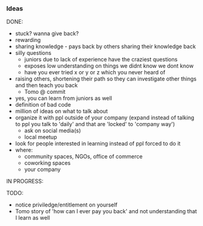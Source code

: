 
### Ideas

DONE:
 - stuck? wanna give back?
 - rewarding
 - sharing knowledge - pays back by others sharing their knowledge back
 - silly questions
	- juniors due to lack of experience have the craziest questions
 	- exposes low understanding on things we didnt know we dont know
 	- have you ever tried x or y or z which you never heard of
 - raising others, shortening their path so they can investigate other things and then teach you back
 	- Tomo @ commit
 - yes, you can learn from juniors as well
 - definition of bad code
 - million of ideas on what to talk about
 - organize it with ppl outside of your company (expand instead of talking to ppl you talk to 'daily' and that are 'locked' to 'company way')
 	- ask on social media(s)
 	- local meetup
 - look for people interested in learning instead of ppl forced to do it
 - where:
 	- community spaces, NGOs, office of commerce 
 	- coworking spaces
 	- your company

IN PROGRESS:

TODO:
 - notice priviledge/entitlement on yourself
 - Tomo story of 'how can I ever pay you back' and not understanding that I learn as well


